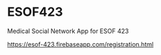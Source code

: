 # ESOF423
Medical Social Network App for ESOF 423

https://esof-423.firebaseapp.com/registration.html
